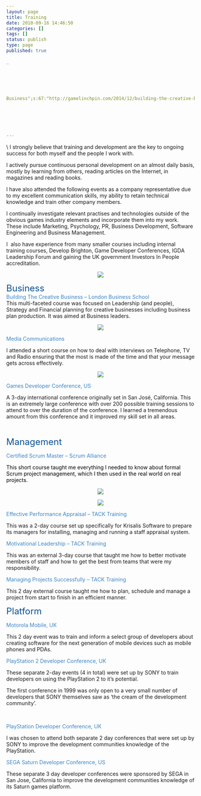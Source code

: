 ```yaml
---
layout: page
title: Training
date: 2010-09-16 14:46:50
categories: []
tags: []
status: publish
type: page
published: true

_






Business";s:67:"http://gamelinchpin.com/2014/12/building-the-creative-business.html";}s:4:"time";i:1422769708;}






---
```

<span style="color: #000066; font-family: Verdana, Arial, Helvetica;">
</span>\
 I strongly believe that training and development are the key to ongoing
success for both myself and the people I work with.

I actively pursue continuous personal development on an almost daily
basis, mostly by learning from others, reading articles on the Internet,
in magazines and reading books.

I have also attended the following events as a company representative
due to my excellent communication skills, my ability to retain technical
knowledge and train other company members.

<div style="margin: 0px;">

I continually investigate relevant practises and technologies outside of
the obvious games industry elements and incorporate them into my work.
These include Marketing, Psychology, PR, Business Development, Software
Engineering and Business Management.

</div>

I  also have experience from many smaller courses including internal
training courses, Develop Brighton, Game Developer Conferences, IGDA
Leadership Forum and gaining the UK government Investors In People
accreditation.

<div class="separator" style="clear: both; text-align: center;">

[![](assets/investors_in_people_logo.jpg)](http://www.investorsinpeople.co.uk/)

</div>

<span style="color: #0b5394; font-size: x-large;">Business</span>\
 <span style="color: #3d85c6;">Building The Creative Business – London Business School</span>\
 This multi-faceted course was focused on Leadership (and people),
Strategy and Financial planning for creative businesses including
business plan production. It was aimed at Business leaders.

<div style="text-align: center;">

[![](assets/SchoolLogo.jpg)](http://bit.ly/cr78UU)

</div>

<div style="margin: 0px;">

<span style="color: #3d85c6;">Media Communications</span>

</div>

<div style="margin: 0px;">

I attended a short course on how to deal with interviews on Telephone,
TV and Radio ensuring that the most is made of the time and that your
message gets across effectively.

</div>

<div style="margin: 0px;">

<div class="separator" style="clear: both; text-align: center;">

[![](assets/header4_01.gif)](http://www.electricairwaves.com/adv_media_training.html)

</div>

</div>

<span style="color: #3d85c6;">Games Developer Conference, US</span>

<div style="margin: 0px;">

A 3-day international conference originally set in San José, California.
This is an extremely large conference with over 200 possible training
sessions to attend to over the duration of the conference. I learned a
tremendous amount from this conference and it improved my skill set in
all areas.

</div>

<div style="margin: 0px;">

<span style="color: #3d85c6;">\
 </span>

</div>

<span style="color: #0b5394; font-size: x-large;">Management</span>

<div style="color: black;
margin: 0px;">

<span style="color: #3d85c6;">Certified Scrum Master – Scrum
Alliance</span>

</div>

<div style="color: black;
margin: 0px;">

This short course taught me everything I needed to know about formal
Scrum project management, which I then used in the real world on real
projects.

</div>

<div class="separator" style="clear: both; text-align: center;">

[![](assets/scrummaster_certification.jpg)](http://www.scrumalliance.org/profiles/2460-simeon-pashley)

</div>

<div class="separator" style="clear: both; text-align: center;">

[![](assets/Simeon+Pashley-ScrumAlliance_CSM_Certificate+(1).jpg)](http://bit.ly/dbLBbM)

</div>

<span style="color: #3d85c6;">Effective Performance Appraisal – TACK
Training</span>

<div style="margin: 0px;">

This was a 2-day course set up specifically for Krisalis Software to
prepare its managers for installing, managing and running a staff
appraisal system.

</div>

<div style="margin: 0px;">

<span style="color: #3d85c6;">Motivational Leadership – TACK
Training</span>

</div>

<div style="margin: 0px;">

This was an external 3-day course that taught me how to better motivate
members of staff and how to get the best from teams that were my
responsibility.

</div>

<div style="margin: 0px;">

<span style="color: #3d85c6;">Managing Projects Successfully – TACK
Training</span>

</div>

<div style="margin: 0px;">

This 2 day external course taught me how to plan, schedule and manage a
project from start to finish in an efficient manner.

</div>

<div style="margin: 0px;">

<span style="color: #0b5394;"><span
style="font-size: x-large;">Platform</span></span>

</div>

<div style="margin: 0px;">

<span style="color: #3d85c6;">Motorola Mobile, UK</span>

</div>

<div style="margin: 0px;">

This 2 day event was to train and inform a select group of developers
about creating software for the next generation of mobile devices such
as mobile phones and PDAs.

</div>

<div style="margin: 0px;">

<span style="color: #3d85c6;">PlayStation 2 Developer Conference,
UK</span>

</div>

<div style="margin: 0px;">

These separate 2-day events (4 in total) were set up by SONY to train
developers on using the PlayStation 2 to it’s potential.

</div>

<div style="margin: 0px;">

The first conference in 1999 was only open to a very small number of
developers that SONY themselves saw as ‘the cream of the development
community’.

</div>

<div style="margin: 0px;">

<span style="color: #3d85c6;">\
 </span>

</div>

<div style="margin: 0px;">

<span style="color: #3d85c6;">PlayStation Developer Conference,
UK</span>

</div>

<div style="margin: 0px;">

I was chosen to attend both separate 2 day conferences that were set up
by SONY to improve the development communities knowledge of the
PlayStation.

</div>

<div style="margin: 0px;">

<span style="color: #3d85c6;">SEGA Saturn Developer Conference,
US</span>

</div>

<div style="margin: 0px;">

These separate 3 day developer conferences were sponsored by SEGA in San
Jose, California to improve the development communities knowledge of its
Saturn games platform.

</div>
